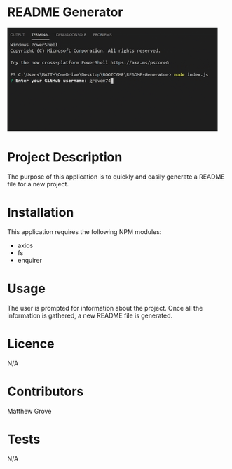 # README Generator

![README Generator](/README.gif)

# Project Description

The purpose of this application is to quickly and easily generate a README file for a new project.

# Installation

This application requires the following NPM modules:

* axios
* fs
* enquirer

# Usage

The user is prompted for information about the project. Once all the information is gathered, a new README file is generated.

# Licence

N/A

# Contributors

Matthew Grove

# Tests

N/A